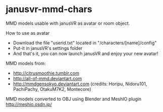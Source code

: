 # janusvr-mmd-chars
MMD models usable with janusVR as avatar or room object. 

How to use as avatar
- Download the file "userid.txt" located in "/characters/[name]/config"
- Put-it in janusVR's settings folder
- And that's it, you can now launch janusVR and enjoy your new avatar!

MMD models from:
- http://citrusmoothie.tumblr.com
- http://all-of-mmd.deviantart.com
- http://mmdgensokyo.deviantart.com
(credits: Horipu, Nidoru101, PachiPachy, OtakuM7K2, Montecore)

MMD models converted to OBJ using Blender and MeshIO plugin
http://meshio.osdn.jp/